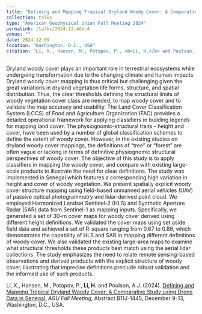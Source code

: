 ```yaml
---
title: "Defining and Mapping Tropical Dryland Woody Cover: A Comparative Study using Drone Data in Senegal"
collection: talks
type: "American Geophysical Union Fall Meeting 2024"
permalink: /talks/2024-12-AGU-4
venue: ""
date: 2024-12-09
location: "Washington, D.C., USA"
citation: "Li, X., Hansen, M., Potapov, P., <b>Li, H.</b> and Poulson, A.J. (2024). Defining and Mapping Tropical Dryland Woody Cover: A Comparative Study using Drone Data in Senegal. <i>AGU Fall Meeting</i>, Abstract B11J-1445, December 9-13, Washington, D.C., USA."
---
```


Dryland woody cover plays an important role in terrestrial ecosystems while undergoing transformation due to the changing climate and human impacts. Dryland woody cover mapping is thus critical but challenging given the great variations in dryland vegetation life forms, structure, and spatial distribution. Thus, the clear thresholds defining the structural limits of woody vegetation cover class are needed, to map woody cover and to validate the map accuracy and usability. The Land Cover Classification System (LCCS) of Food and Agriculture Organization (FAO) provides a detailed operational framework for applying classifiers in building legends for mapping land cover. The physiognomic-structural traits - height and cover, have been used by a number of global classification schemes to define the extent of woody cover. However, in the existing studies on dryland woody cover mappings, the definitions of “tree” or “forest” are often vague or lacking in terms of definitive physiognomic structural perspectives of woody cover. The objective of this study is to apply classifiers in mapping the woody cover, and compare with existing large-scale products to illustrate the need for clear definitions. The study was implemented in Senegal which features a corresponding high variation in height and cover of woody vegetation. We present spatially explicit woody cover structure mapping using field-based unmanned aerial vehicles (UAV) of passive optical photogrammetry and lidar-derived point cloud. We employed Harmonized Landsat Sentinel-2 (HLS) and Synthetic Aperture Radar (SAR) data from Sentinel-1 as mapping inputs. Specifically, we generated a set of 30-m cover maps for woody cover derived using different height definitions. We validated the cover maps using set aside field data and achieved a set of R-square ranging from 0.67 to 0.86, which demonstrates the capability of HLS and SAR in mapping different definitions of woody cover. We also validated the existing large-area maps to examine what structural thresholds these products best match using the aerial lidar collections. The study emphasizes the need to relate remote sensing-based observations and derived products with the explicit structure of woody cover, illustrating that imprecise definitions preclude robust validation and the informed use of such products.

Li, X., Hansen, M., Potapov, P., <b>Li, H.</b> and Poulson, A.J. (2024). <a href="https://agu.confex.com/agu/agu24/meetingapp.cgi/Paper/1682861" target="_blank" rel="noopener noreferrer">Defining and Mapping Tropical Dryland Woody Cover: A Comparative Study using Drone Data in Senegal.</a> <i>AGU Fall Meeting</i>, Abstract B11J-1445, December 9-13, Washington, D.C., USA.